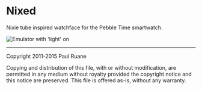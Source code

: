 Nixed
=====

Nixie tube inspired watchface for the Pebble Time smartwatch.

![Emulator with 'light' on](http://i.imgur.com/CXnxH4Q.png)

---

Copyright 2011-2015 Paul Ruane

Copying and distribution of this file, with or without modification, are permitted in any medium without royalty provided the copyright notice and this notice are preserved. This file is offered as-is, without any warranty.
